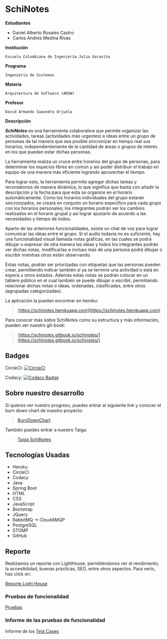 # SchiNotes

**Estudiantes**

* Daniel Alberto Rosales Castro
* Carlos Andrés Medina Rivas

**Institución**

```text
Escuela Colombiana de Ingeniería Julio Garavito
```

**Programa**

```text
Ingeniería de Sistemas
```

**Materia**

```text
Arquitectura de Software (ARSW)
```

**Profesor**

```text
David Armando Saavedra Orjuela
```

**Descripción**

_**SchiNotes**_ es una herramienta colaborativa que permite organizar las actividades, tareas \(actividades más urgentes\) e ideas entre un grupo de personas de tal manera que sea posible sincronizar en tiempo real sus horarios, independientemente de la cantidad de áreas o grupos de interés en los que puedan estar dichas personas.

La herramienta realiza un cruce entre horarios del grupo de personas, para determinar los espacios libres en común y así poder distribuir el trabajo en equipo de una manera más eficiente logrando aprovechar el tiempo.

Para lograr esto, la herramienta permite agregar dichas tareas y recordatorios de manera dinámica, lo que significa que basta con añadir la descripción y la fecha para que esta se organice en el horario automáticamente. Como los horarios individuales del grupo estarán sincronizados, se creará en conjunto un horario específico para cada grupo con los horarios personales; los integrantes podrán ver los cambios realizados en el horario grupal y así lograr ajustarlo de acuerdo a las necesidades y tiempo de todos.

Aparte de las anteriores funcionalidades, existe un chat de voz para lograr comunicar las ideas entre el grupo. Si el audio todavía no es suficiente, hay una funcionalidad visual llamada notas gráficas, en las cuales se podrá dibujar o expresar de otra manera las ideas y todos los integrantes podrán ver dichas notas, modificarlas e incluso más de una persona podrá dibujar o escribir mientras otros están observando.

Estas notas, podrán ser priorizadas con etiquetas que las personas pueden crear, permitiendo indicar también si ya se terminó una actividad o está en espera u otros estados. Además estas notas se podrán colocar en un tablero público en el cual también se puede dibujar o escribir, permitiendo relacionar dichas notas o ideas, ordenadas, clasificadas, entre otros \(agrupadas categorizadas\).

La aplicación la pueden encontrar en heroku:

> [https://schinotes.herokuapp.com](https://schinotes.herokuapp.com)

Para conocer más sobre SchiNotes como su estructura y más información, pueden ver nuestro git-book:

> [https://schinotes.gitbook.io/schinotes/](https://schinotes.gitbook.io/schinotes/)

## Badges

CircleCI: [![CircleCI](https://circleci.com/gh/CarlosCL98/SchiNotes.svg?style=svg)](https://circleci.com/gh/CarlosCL98/SchiNotes)

Codacy: [![Codacy Badge](https://api.codacy.com/project/badge/Grade/5043a2c9c0ac4fb39a25c9abfc9dc01a)](https://www.codacy.com/app/CarlosCL98/SchiNotes?utm_source=github.com&amp;utm_medium=referral&amp;utm_content=CarlosCL98/SchiNotes&amp;utm_campaign=Badge_Grade)

## Sobre nuestro desarrollo

Si quieres ver nuestro progreso, puedes entrar al siguiente link y conocer el burn down chart de nuestro proyecto:

> [BurnDownChart](https://docs.google.com/spreadsheets/d/1Ea6rBm_NtAgKJO0ptcEyOttuZSNk7aUwCMdnkW3BFUU/edit#gid=1952855537)

También puedes entrar a nuestro Taiga:

> [Taiga SchiNotes](https://tree.taiga.io/project/carloscl98-schinotes/timeline)

## Tecnologías Usadas

* Heroku
* CircleCI
* Codacy
* Java
* Spring Boot
* HTML
* CSS
* JavaScript
* Bootstrap
* JQuery
* RabbitMQ -&gt; CloudAMQP
* PostgreSQL
* STOMP
* GitHub

## Reporte

Realizamos un reporte con LightHouse, permitiéndonos ver el rendimiento, la accesibilidad, buenas prácticas, SEO, entre otros aspectos. Para verlo, haz click en:

[Reporte Light House](https://carloscl98.github.io/SchiNotes/docs/ReporteLightHouse.html)

### Pruebas de funcionalidad

[Pruebas](https://drive.google.com/file/d/1QdKtHJnR4SNJZV14Z1f6bKe7y0RuZXZl/view?usp=sharing)

### Informe de las pruebas de funcionalidad

Informe de los [Test Cases](https://docs.google.com/spreadsheets/d/1gjCdQO4u21L8UwSfjjzVDP1ziAj7m82K3IDXHnkV9lc/edit?usp=sharing)

